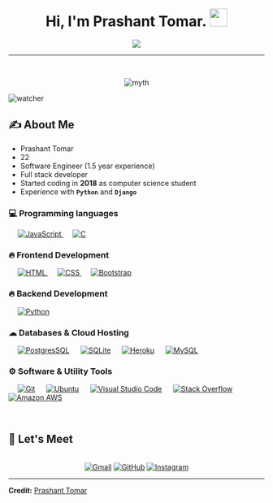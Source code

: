 <h1 align="center">Hi, I'm Prashant Tomar. <img src="https://media.giphy.com/media/hvRJCLFzcasrR4ia7z/giphy.gif" width="35"></h1>
<p align="center">
  <a href="https://github.com/DenverCoder1/readme-typing-svg"><img src="https://readme-typing-svg.herokuapp.com?lines=Software+Engineer.;Full+Stack+Developer.;DS%20|%20AI%20|%20ML%20Enthusiast.;Always%20learning%20new%20technology.&center=true&width=500&height=50"></a>
</p>
<hr/>
<br>
<p align="center"> <img src="https://komarev.com/ghpvc/?username=Myth0069&label=Profile%20views&color=0e75b6&style=plastic" alt="myth" /> </p>
<p alght="center"> <img src="https://img.shields.io/github/watchers/Prashant0069/Prashant0069?style=social" alt="watcher" /> </p>

## ✍ About Me

- Prashant Tomar
- 22
- Software Engineer (1.5 year experience)
- Full stack developer
- Started coding in **2018** as computer science student
- Experience with **`Python`** and **`Django`**

### 💻 Programming languages

<p align="left">
  &emsp;
  <a href="https://developer.mozilla.org/en-US/docs/Web/JavaScript" target="_blank"> 
     <img alt="JavaScript" src="https://img.shields.io/badge/JavaScript-F7DF1E?style=for-the-badge&logo=javascript&logoColor=white">
   </a> 
  &emsp; 
  <a href="https://www.cprogramming.com/" target="_blank"> 
    <img alt="C" src="https://img.shields.io/badge/C-00599C?style=for-the-badge&logo=c&logoColor=white">
  </a> 
</p>

### 🔥 Frontend Development

<p align="left"> 
  &emsp; 
  <a href="https://www.w3.org/html/" target="_blank"> 
   <img alt="HTML" src="https://img.shields.io/badge/HTML5-E34F26?style=for-the-badge&logo=html5&logoColor=white">
  </a>   
  &emsp;
  <a href="https://www.w3schools.com/css/" target="_blank">
    <img alt="CSS" src="https://img.shields.io/badge/CSS-239120?&style=for-the-badge&logo=css3&logoColor=white">
  </a> 
   &emsp;
  <a href="https://getbootstrap.com" target="_blank"> 
    <img alt="Bootstrap" src="https://img.shields.io/badge/Bootstrap-563D7C?style=for-the-badge&logo=bootstrap&logoColor=white"/>
  </a>
</p>

### 🔥 Backend Development

<p align="left"> 
  &emsp;
   <a href="https://www.python.org" target="_blank">
    <img alt="Python" src="https://img.shields.io/badge/Python-3776AB?style=for-the-badge&logo=python&logoColor=white">
  </a>   
</p>

### ☁ Databases & Cloud Hosting

<p align="left">
  &emsp;
    <a href="https://www.postgresql.org/docs/"><img alt="PostgresSQL" src ="https://img.shields.io/badge/PostgreSQL-316192?style=for-the-badge&logo=postgresql&logoColor=white"></a>
  &emsp;
    <a href="https://www.sqlite.org/"><img alt="SQLite" src ="https://img.shields.io/badge/SQLite-07405E?style=for-the-badge&logo=sqlite&logoColor=white"/></a>
  &emsp;
    <a href="https://www.heroku.com/"><img alt="Heroku" src="https://img.shields.io/badge/Heroku-430098?style=for-the-badge&logo=heroku&logoColor=white"></a>  
  &emsp;
    <a href="https://www.mysql.com/"><img alt="MySQL" src ="https://img.shields.io/badge/MySQL-07405E?style=for-the-badge&logo=mysql&logoColor=white"/></a>
</a>
 </p>

### ⚙ Software & Utility Tools

<p>
  &emsp;
    <a href="#"><img alt="Git" src="https://img.shields.io/badge/Git-F05032?style=for-the-badge&logo=git&logoColor=white"></a>
  &emsp;
    <a href="https://ubuntu.com/"><img alt="Ubuntu" src="https://img.shields.io/badge/Ubuntu-E95420?style=for-the-badge&logo=ubuntu&logoColor=white"></a>
  &emsp;
    <a href="https://code.visualstudio.com/"><img alt="Visual Studio Code" src="https://img.shields.io/badge/Visual_Studio_Code-0078D4?style=for-the-badge&logo=visual%20studio%20code&logoColor=white"></a>
  &emsp;
    <a href="https://stackoverflow.com/"><img alt="Stack Overflow" src="https://img.shields.io/badge/Stack_Overflow-FE7A16?style=for-the-badge&logo=stack-overflow&logoColor=white"></a>
  &emsp;
      <a href="https://aws.amazon.com/"><img alt="Amazon AWS" src="https://img.shields.io/badge/Amazon AWS-{232F3E}?style=for-the-badge&logo=amazonaws&logoColor=white"></a>
</p>

<br/>

## 🤝 Let's Meet

<p align="center">
  <br/>
	<a href="mailto:mythd2000@gmail.com"><img src="https://img.icons8.com/bubbles/50/000000/gmail.png" alt="Gmail"/></a>
	<a href="https://github.com/Myth0069"><img src="https://img.icons8.com/bubbles/50/000000/github.png" alt="GitHub"/></a>
	<a href="https://www.instagram.com/prashant._.tomar/"><img src="https://img.icons8.com/bubbles/50/000000/instagram.png" alt="Instagram"/></a>
</p>

<hr/>

 **Credit:** [Prashant Tomar](https://github.com/Myth0069)

